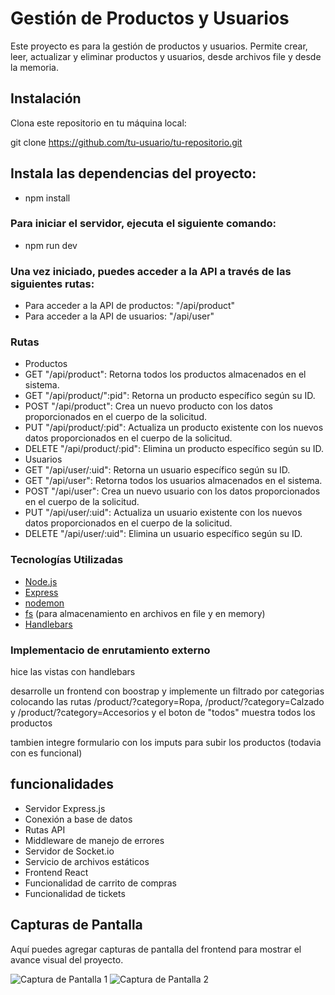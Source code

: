 
# Gestión de Productos y Usuarios

Este proyecto es  para la gestión de productos y usuarios. Permite crear, leer, actualizar y eliminar productos y usuarios, desde archivos file y desde la memoria.

## Instalación
Clona este repositorio en tu máquina local:

git clone https://github.com/tu-usuario/tu-repositorio.git

## Instala las dependencias del proyecto:

- npm install

### Para iniciar el servidor, ejecuta el siguiente comando:

- npm run dev

### Una vez iniciado, puedes acceder a la API a través de las siguientes rutas:

- Para acceder a la API de productos: "/api/product"
- Para acceder a la API de usuarios: "/api/user"
### Rutas
- Productos
 - GET "/api/product": Retorna todos los productos almacenados en el sistema.
 - GET "/api/product/":pid": Retorna un producto específico según su ID.
 - POST "/api/product": Crea un nuevo producto con los datos proporcionados en el cuerpo de la solicitud.
 - PUT "/api/product/:pid": Actualiza un producto existente con los nuevos datos proporcionados en el cuerpo de la solicitud.
 - DELETE "/api/product/:pid": Elimina un producto específico según su ID.
- Usuarios
 - GET "/api/user/:uid": Retorna un usuario específico según su ID.
 - GET "/api/user": Retorna todos los usuarios almacenados en el sistema.
 - POST "/api/user": Crea un nuevo usuario con los datos proporcionados en el cuerpo de la solicitud.
 - PUT "/api/user/:uid": Actualiza un usuario existente con los nuevos datos proporcionados en el cuerpo de la solicitud.
 - DELETE "/api/user/:uid": Elimina un usuario específico según su ID.
### Tecnologías Utilizadas
- [Node.js](https://nodejs.org/e)
- [Express](https://expressjs.com/es/)
- [nodemon](https://nodemon.io)
- [fs](https://www.fs.com) (para almacenamiento en archivos en file y en memory)
- [Handlebars](https://handlebarsjs.com)

### Implementacio de enrutamiento externo

hice las vistas con handlebars

desarrolle un frontend con boostrap y implemente un filtrado por categorias colocando las rutas /product/?category=Ropa, /product/?category=Calzado y /product/?category=Accesorios y el boton de "todos" muestra todos los productos

tambien integre formulario con los imputs para subir los productos (todavia con es funcional)

## funcionalidades 

- Servidor Express.js
- Conexión a base de datos
- Rutas API
- Middleware de manejo de errores
- Servidor de Socket.io
- Servicio de archivos estáticos
- Frontend React
- Funcionalidad de carrito de compras
- Funcionalidad de tickets

## Capturas de Pantalla

Aquí puedes agregar capturas de pantalla del frontend para mostrar el avance visual del proyecto.

![Captura de Pantalla 1](ruta/a/la/imagen1.png)
![Captura de Pantalla 2](ruta/a/la/imagen2.png)